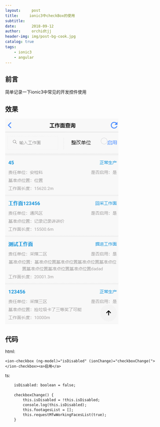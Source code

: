 ```yaml
---
layout:     post
title:     ionic3中checkBox的使用
subtitle:   
date:       2018-09-12
author:     orchidtjj
header-img: img/post-bg-cook.jpg
catalog: true
tags:
    - ionic3
    - angular
---
```


## 前言

简单记录一下ionic3中常见的开发控件使用

## 效果

![](https://github.com/orchidTJJ/orchidtjj.github.io/blob/master/img/source/checkbox.gif)


## 代码	
	
html:
```
<ion-checkbox (ng-model)="isDisabled" (ionChange)="checkboxChange("></ion-checkbox><a>启用</a>
```

ts:
```
	isDisabled: boolean = false;

	checkboxChange() {
		this.isDisabled = !this.isDisabled;
		console.log(this.isDisabled);
		this.footagesList = [];
		this.requestMfwWorkingFacesList(true);
	}
```
